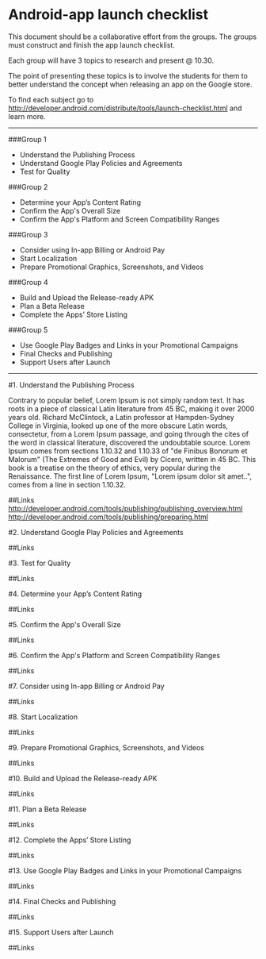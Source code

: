 # Android-app launch checklist


This document should be a collaborative effort from the groups. 
The groups must construct and finish the app launch checklist.

Each group will have 3 topics to research and present @ 10.30.

The point of presenting these topics is to involve the students for them to better understand the concept when releasing an app on the
Google store.

To find each subject go to http://developer.android.com/distribute/tools/launch-checklist.html and learn more. 

-----
###Group 1

* Understand the Publishing Process
* Understand Google Play Policies and Agreements
* Test for Quality

###Group 2

* Determine your App’s Content Rating
* Confirm the App's Overall Size
* Confirm the App's Platform and Screen Compatibility Ranges

###Group 3

* Consider using In-app Billing or Android Pay
* Start Localization
* Prepare Promotional Graphics, Screenshots, and Videos

###Group 4

* Build and Upload the Release-ready APK
* Plan a Beta Release
* Complete the Apps’ Store Listing

###Group 5

* Use Google Play Badges and Links in your Promotional Campaigns
* Final Checks and Publishing
* Support Users after Launch

-----




#1. Understand the Publishing Process

Contrary to popular belief, Lorem Ipsum is not simply random text. It has roots in a piece of classical Latin literature from 45 BC, making it over 2000 years old. Richard McClintock, a Latin professor at Hampden-Sydney College in Virginia, looked up one of the more obscure Latin words, consectetur, from a Lorem Ipsum passage, and going through the cites of the word in classical literature, discovered the undoubtable source. Lorem Ipsum comes from sections 1.10.32 and 1.10.33 of "de Finibus Bonorum et Malorum" (The Extremes of Good and Evil) by Cicero, written in 45 BC. This book is a treatise on the theory of ethics, very popular during the Renaissance. The first line of Lorem Ipsum, "Lorem ipsum dolor sit amet..", comes from a line in section 1.10.32.

##Links
http://developer.android.com/tools/publishing/publishing_overview.html
http://developer.android.com/tools/publishing/preparing.html


#2. Understand Google Play Policies and Agreements

##Links

#3. Test for Quality

##Links


#4. Determine your App’s Content Rating

##Links


#5. Confirm the App's Overall Size

##Links


#6. Confirm the App's Platform and Screen Compatibility Ranges

##Links


#7. Consider using In-app Billing or Android Pay

##Links



#8. Start Localization

##Links


#9. Prepare Promotional Graphics, Screenshots, and Videos

##Links


#10. Build and Upload the Release-ready APK

##Links



#11. Plan a Beta Release

##Links

#12. Complete the Apps’ Store Listing

##Links


#13. Use Google Play Badges and Links in your Promotional Campaigns

##Links


#14. Final Checks and Publishing

##Links


#15. Support Users after Launch

##Links






